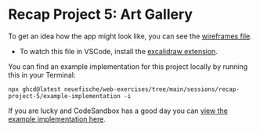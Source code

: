 # Recap Project 5: Art Gallery

To get an idea how the app might look like, you can see the [wireframes file](wireframes.excalidraw.png).

- To watch this file in VSCode, install the [excalidraw extension](https://marketplace.visualstudio.com/items?itemName=pomdtr.excalidraw-editor).

You can find an example implementation for this project locally by running this in your Terminal:

```
npx ghcd@latest neuefische/web-exercises/tree/main/sessions/recap-project-5/example-implementation -i
```

If you are lucky and CodeSandbox has a good day you can [view the example implementation here](https://codesandbox.io/s/github/neuefische/web-exercises/tree/main/sessions/recap-project-5/example-implementation?file=/README.md).

